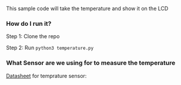 This sample code will take the temperature and show it on the LCD

### How do I run it?

Step 1: Clone the repo

Step 2: Run `python3 temperature.py`

### What Sensor are we using for to measure the temperature

[Datasheet](https://www.nxp.com/docs/en/data-sheet/PCT2075.pdf) for temprature sensor:

